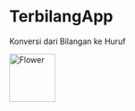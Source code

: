 # TerbilangApp
Konversi dari Bilangan ke Huruf

<a href="https://image.ibb.co/b5oeGp/1.png"><img src="flower.jpg" style="width:82px; height:86px" title="White flower" alt="Flower"></a>
